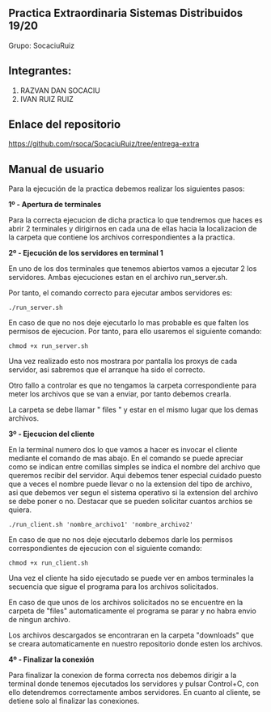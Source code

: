 ## Practica Extraordinaria Sistemas Distribuidos 19/20

Grupo: SocaciuRuiz

## Integrantes:

1. RAZVAN DAN SOCACIU
2. IVAN RUIZ RUIZ

## Enlace del repositorio
https://github.com/rsoca/SocaciuRuiz/tree/entrega-extra

## Manual de usuario

Para la ejecución de la practica debemos realizar los siguientes pasos: 

**1º - Apertura de terminales**

Para la correcta ejecucion de dicha practica lo que tendremos que haces es abrir 2 terminales y dirigirnos en cada una de ellas hacia la localizacion de la carpeta que contiene los archivos correspondientes a la practica.

**2º - Ejecución de los servidores en terminal 1**

En uno de los dos terminales que tenemos abiertos vamos a ejecutar 2 los servidores.
Ambas ejecuciones estan en el archivo run_server.sh. 

Por tanto, el comando correcto para ejecutar ambos servidores es:

```
./run_server.sh
```

En caso de que no nos deje ejecutarlo lo mas probable es que falten los permisos de ejecucion. Por tanto, para ello usaremos el siguiente comando:

```
chmod +x run_server.sh
```

Una vez realizado esto nos mostrara por pantalla los proxys de cada servidor, asi sabremos que el arranque ha sido el correcto. 

Otro fallo a controlar es que no tengamos la carpeta correspondiente para meter los archivos que se van a enviar, por tanto debemos crearla. 

La carpeta se debe llamar " files " y estar en el mismo lugar que los demas archivos. 


**3º - Ejecucion del cliente**

En la terminal numero dos lo que vamos a hacer es invocar el cliente mediante el comando de mas abajo. En el comando se puede apreciar como se indican entre comillas simples se indica el nombre del archivo que queremos recibir del servidor. Aqui debemos tener especial cuidado puesto que a veces el nombre puede llevar o no la extension del tipo de archivo, asi que debemos ver segun el sistema operativo si la extension del archivo se debe poner o no. 
Destacar que se pueden solicitar cuantos archios se quiera. 

```
./run_client.sh 'nombre_archivo1' 'nombre_archivo2' 
```

En caso de que no nos deje ejecutarlo debemos darle los permisos correspondientes de ejecucion con el siguiente comando:

```
chmod +x run_client.sh
```

Una vez el cliente ha sido ejecutado se puede ver en ambos terminales la secuencia que sigue el programa para los archivos solicitados. 

En caso de que unos de los archivos solicitados no se encuentre en la carpeta de "files" automaticamente el programa se parar y no habra envio de ningun archivo. 

Los archivos descargados se encontraran en la carpeta "downloads" que se creara automaticamente en nuestro repositorio donde esten los archivos. 

**4º - Finalizar la conexión** 

Para finalizar la conexion de forma correcta nos debemos dirigir a la terminal donde tenemos ejecutados los servidores y pulsar Control+C, con ello detendremos correctamente ambos servidores. 
En cuanto al cliente, se detiene solo al finalizar las conexiones. 

